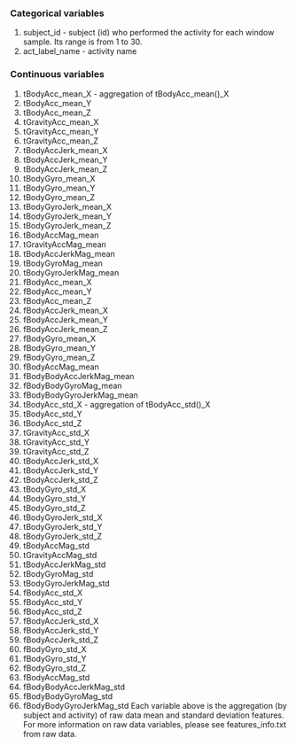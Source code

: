 ### Categorical variables
1. subject_id - subject (id) who performed the activity for each window sample. Its range is from 1 to 30.
2. act_label_name - activity name

### Continuous variables
1. tBodyAcc_mean_X - aggregation of tBodyAcc_mean()_X
2. tBodyAcc_mean_Y
3. tBodyAcc_mean_Z
4. tGravityAcc_mean_X
5. tGravityAcc_mean_Y
6. tGravityAcc_mean_Z
7. tBodyAccJerk_mean_X
8. tBodyAccJerk_mean_Y
9. tBodyAccJerk_mean_Z
10. tBodyGyro_mean_X
11. tBodyGyro_mean_Y
12. tBodyGyro_mean_Z
13. tBodyGyroJerk_mean_X
14. tBodyGyroJerk_mean_Y
15. tBodyGyroJerk_mean_Z
16. tBodyAccMag_mean
17. tGravityAccMag_mean
18. tBodyAccJerkMag_mean
19. tBodyGyroMag_mean
20. tBodyGyroJerkMag_mean
21. fBodyAcc_mean_X
22. fBodyAcc_mean_Y
23. fBodyAcc_mean_Z
24. fBodyAccJerk_mean_X
25. fBodyAccJerk_mean_Y
26. fBodyAccJerk_mean_Z
27. fBodyGyro_mean_X
28. fBodyGyro_mean_Y
29. fBodyGyro_mean_Z
30. fBodyAccMag_mean
31. fBodyBodyAccJerkMag_mean
32. fBodyBodyGyroMag_mean
33. fBodyBodyGyroJerkMag_mean
34. tBodyAcc_std_X - aggregation of tBodyAcc_std()_X
35. tBodyAcc_std_Y
36. tBodyAcc_std_Z
37. tGravityAcc_std_X
38. tGravityAcc_std_Y
39. tGravityAcc_std_Z
40. tBodyAccJerk_std_X
41. tBodyAccJerk_std_Y
42. tBodyAccJerk_std_Z
43. tBodyGyro_std_X
44. tBodyGyro_std_Y
45. tBodyGyro_std_Z
46. tBodyGyroJerk_std_X
47. tBodyGyroJerk_std_Y
48. tBodyGyroJerk_std_Z
49. tBodyAccMag_std
50. tGravityAccMag_std
51. tBodyAccJerkMag_std
52. tBodyGyroMag_std
53. tBodyGyroJerkMag_std
54. fBodyAcc_std_X
55. fBodyAcc_std_Y
56. fBodyAcc_std_Z
57. fBodyAccJerk_std_X
58. fBodyAccJerk_std_Y
59. fBodyAccJerk_std_Z
60. fBodyGyro_std_X
61. fBodyGyro_std_Y
62. fBodyGyro_std_Z
63. fBodyAccMag_std
64. fBodyBodyAccJerkMag_std
65. fBodyBodyGyroMag_std
66. fBodyBodyGyroJerkMag_std
Each variable above is the aggregation (by subject and activity) of raw data mean and standard deviation features.
For more information on raw data variables, please see features_info.txt from raw data.
